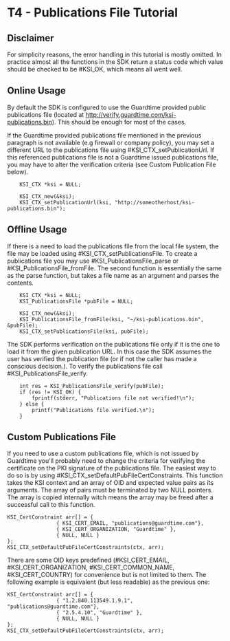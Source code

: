 T4 - Publications File Tutorial
=====================

Disclaimer
----------

For simplicity reasons, the error handling in this tutorial is mostly omitted.
In practice almost all the functions in the SDK return a status code which
value should be checked to be #KSI_OK, which means all went well.

Online Usage
------------
By default the SDK is configured to use the Guardtime provided public publications
file (located at http://verify.guardtime.com/ksi-publications.bin). This should be
enough for most of the cases.

If the Guardtime provided publications file mentioned in the previous paragraph is
not available (e.g firewall or company policy), you may set a different URL to the
publications file using #KSI_CTX_setPublicationUrl. If this referenced publications
file is not a Guardtime issued publications file, you may have to alter the verification
criteria (see Custom Publication File below).

~~~~~~~~~~{.c}
	KSI_CTX *ksi = NULL;
	
	KSI_CTX_new(&ksi);	
	KSI_CTX_setPublicationUrl(ksi, "http://someotherhost/ksi-publications.bin");
~~~~~~~~~~

Offline Usage
-------------
If there is a need to load the publications file from the local file system, the file may be
loaded using #KSI_CTX_setPublicationsFile. To create a publications file you may use #KSI_PublicationsFile_parse
or #KSI_PublicationsFile_fromFile. The second function is essentially the same as the parse function, but
takes a file name as an argument and parses the contents.

~~~~~~~~~~{.c}
	KSI_CTX *ksi = NULL;
	KSI_PublicationsFile *pubFile = NULL;
	
	KSI_CTX_new(&ksi);	
	KSI_PublicationsFile_fromFile(ksi, "~/ksi-publications.bin", &pubFile);
	KSI_CTX_setPublicationsFile(ksi, pubFile);
~~~~~~~~~~

The SDK performs verification on the publications file only if it is the one to load it from the
given publication URL. In this case the SDK assumes the user has verified the publication file (or
if not the caller has made a conscious decision.). To verify the publications file call #KSI_PublicationsFile_verify.

~~~~~~~~~~{.c}
	int res = KSI_PublicationsFile_verify(pubFile);
	if (res != KSI_OK) {
		fprintf(stderr, "Publications file not verified!\n");
	} else {
		printf("Publications file verified.\n");
	}
~~~~~~~~~~

Custom Publications File
------------------------
If you need to use a custom publications file, which is not issued by Guardtime you'll probably
need to change the criteria for verifying the certificate on the PKI signature of the publications file.
The easiest way to do so is by using #KSI_CTX_setDefaultPubFileCertConstraints. This function takes
the KSI context and an array of OID and expected value pairs as its arguments. The array of pairs must
be terminated by two NULL pointers. The array is copied internally witch means the array may be freed
after a successful call to this function.

~~~~~~~~~~{.c}
KSI_CertConstraint arr[] = {
                { KSI_CERT_EMAIL, "publications@guardtime.com"},
                { KSI_CERT_ORGANIZATION, "Guardtime" },
                { NULL, NULL }
};
KSI_CTX_setDefaultPubFileCertConstraints(ctx, arr);
~~~~~~~~~~

There are some OID keys predefined (#KSI_CERT_EMAIL, #KSI_CERT_ORGANIZATION, #KSI_CERT_COMMON_NAME, #KSI_CERT_COUNTRY) 
for convenience but is not limited to them. The following example is equivalent (but less readable) as
the previous one:

~~~~~~~~~~{.c}
KSI_CertConstraint arr[] = {
                { "1.2.840.113549.1.9.1", "publications@guardtime.com"},
                { "2.5.4.10", "Guardtime" },
                { NULL, NULL }
};
KSI_CTX_setDefaultPubFileCertConstraints(ctx, arr);
~~~~~~~~~~

